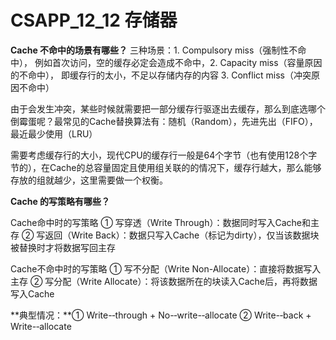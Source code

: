 # **CSAPP_12_12** 存储器

**Cache 不命中的场景有哪些？** 三种场景：1. Compulsory miss（强制性不命中）， 例如首次访问，空的缓存必定会造成不命中，2. Capacity miss（容量原因的不命中）， 即缓存行的太小，不足以存储内存的内容 3. Conflict miss（冲突原因不命中）

由于会发生冲突，某些时候就需要把一部分缓存行驱逐出去缓存，那么到底选哪个倒霉蛋呢？最常见的Cache替换算法有：随机（Random），先进先出（FIFO），最近最少使用（LRU）

需要考虑缓存行的大小，现代CPU的缓存行一般是64个字节（也有使用128个字节的），在Cache的总容量固定且使用组关联的的情况下，缓存行越大，那么能够存放的组就越少，这里需要做一个权衡。

**Cache 的写策略有哪些？** 

Cache命中时的写策略 ① 写穿透（Write Through）：数据同时写入Cache和主存 ② 写返回（Write Back）：数据只写入Cache（标记为dirty），仅当该数据块被替换时才将数据写回主存

Cache不命中时的写策略 ① 写不分配（Write Non-Allocate）：直接将数据写入主存 ② 写分配（Write Allocate）：将该数据所在的块读入Cache后，再将数据写入Cache

**典型情况：**① Write-­‐through + No-­‐write-­‐allocate ② Write-­‐back + Write-­‐allocate

